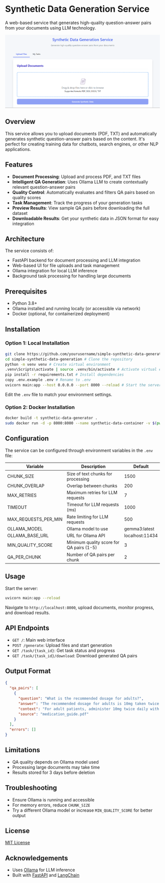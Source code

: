 
# Synthetic Data Generation Service

A web-based service that generates high-quality question-answer pairs from your documents using LLM technology.

![Synthetic Data Generation Service](./samples/sample1.png)

## Overview

This service allows you to upload documents (PDF, TXT) and automatically generates synthetic question-answer pairs based on the content. It's perfect for creating training data for chatbots, search engines, or other NLP applications.

## Features

- **Document Processing**: Upload and process PDF, and TXT files  
- **Intelligent QA Generation**: Uses Ollama LLM to create contextually relevant question-answer pairs  
- **Quality Control**: Automatically evaluates and filters QA pairs based on quality scores  
- **Task Management**: Track the progress of your generation tasks  
- **Preview Results**: View sample QA pairs before downloading the full dataset  
- **Downloadable Results**: Get your synthetic data in JSON format for easy integration  

## Architecture

The service consists of:

- FastAPI backend for document processing and LLM integration  
- Web-based UI for file uploads and task management  
- Ollama integration for local LLM inference  
- Background task processing for handling large documents  

## Prerequisites

- Python 3.8+  
- Ollama installed and running locally (or accessible via network)  
- Docker (optional, for containerized deployment)  

## Installation

### Option 1: Local Installation

```bash
git clone https://github.com/yourusername/simple-synthetic-data-generation.git
cd simple-synthetic-data-generation # Clone the repository
python -m venv venv # Create virtual environment
.venv\Scripts\activate | source .venv/bin/activate # Activate virtual environment
pip install -r requirements.txt # Install dependencies
copy .env.example .env # Rename to .env
uvicorn main:app --host 0.0.0.0 --port 8000 --reload # Start the server
```

Edit the `.env` file to match your environment settings.

### Option 2: Docker Installation

```bash
docker build -t synthetic-data-generator .
sudo docker run -d -p 8000:8000 --name synthetic-data-container -v $(pwd)/uploads:/app/uploads -v $(pwd)/temp_results:/app/temp_results synthetic-data-service
```

## Configuration

The service can be configured through environment variables in the `.env` file:

| Variable              | Description                             | Default         |
|-----------------------|-----------------------------------------|-----------------|
| CHUNK_SIZE            | Size of text chunks for processing      | 1500            |
| CHUNK_OVERLAP         | Overlap between chunks                  | 200             |
| MAX_RETRIES           | Maximum retries for LLM requests        | 7               |
| TIMEOUT               | Timeout for LLM requests (ms)           | 1000            |
| MAX_REQUESTS_PER_MIN  | Rate limiting for LLM requests          | 500             |
| OLLAMA_MODEL          | Ollama model to use                     | gemma3:latest   |
| OLLAMA_BASE_URL       | URL for Ollama API                      | localhost:11434 |
| MIN_QUALITY_SCORE     | Minimum quality score for QA pairs (1-5)| 3               |
| QA_PER_CHUNK          | Number of QA pairs per chunk            | 2               |

## Usage

Start the server:

```bash
uvicorn main:app --reload
```

Navigate to `http://localhost:8000`, upload documents, monitor progress, and download results.

## API Endpoints

- `GET /`: Main web interface  
- `POST /generate`: Upload files and start generation  
- `GET /task/{task_id}`: Get task status and progress  
- `GET /task/{task_id}/download`: Download generated QA pairs  

## Output Format

```json
{
  "qa_pairs": [
    {
      "question": "What is the recommended dosage for adults?",
      "answer": "The recommended dosage for adults is 10mg taken twice daily.",
      "context": "For adult patients, administer 10mg twice daily with meals. Pediatric patients should receive 5mg twice daily.",
      "source": "medication_guide.pdf"
    }
  ],
  "errors": []
}
```

## Limitations

- QA quality depends on Ollama model used  
- Processing large documents may take time  
- Results stored for 3 days before deletion  

## Troubleshooting

- Ensure Ollama is running and accessible  
- For memory errors, reduce `CHUNK_SIZE`  
- Try a different Ollama model or increase `MIN_QUALITY_SCORE` for better output  

## License

[MIT License](LICENSE)

## Acknowledgements

- Uses [Ollama](https://ollama.com/) for LLM inference  
- Built with [FastAPI](https://fastapi.tiangolo.com/) and [LangChain](https://www.langchain.com/)  
